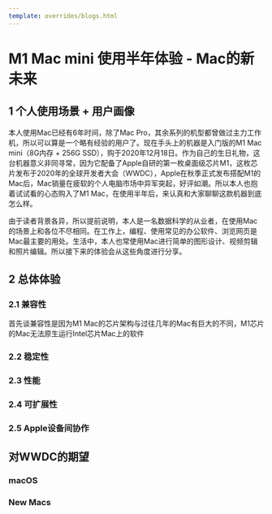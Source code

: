 ```yaml
---
template: overrides/blogs.html
---
```


# M1 Mac mini 使用半年体验 - Mac的新未来

## 1 个人使用场景 + 用户画像

本人使用Mac已经有6年时间，除了Mac Pro，其余系列的机型都曾做过主力工作机，所以可以算是一个略有经验的用户了。现在手头上的机器是入门版的M1 Mac mini（8G内存 + 256G SSD），购于2020年12月18日。作为自己的生日礼物，这台机器意义非同寻常，因为它配备了Apple自研的第一枚桌面级芯片M1，这枚芯片发布于2020年的全球开发者大会（WWDC），Apple在秋季正式发布搭配M1的Mac后，Mac销量在疲软的个人电脑市场中异军突起，好评如潮。所以本人也抱着试试看的心态购入了M1 Mac，在使用半年后，来认真和大家聊聊这款机器到底怎么样。

由于读者背景各异，所以提前说明，本人是一名数据科学的从业者，在使用Mac的场景上和各位不尽相同。在工作上，编程、使用常见的办公软件、浏览网页是Mac最主要的用处。生活中，本人也常使用Mac进行简单的图形设计、视频剪辑和照片编辑。所以接下来的体验会从这些角度进行分享。

## 2 总体体验
### 2.1 兼容性

首先谈兼容性是因为M1 Mac的芯片架构与过往几年的Mac有巨大的不同，M1芯片的Mac无法原生运行Intel芯片Mac上的软件

### 2.2 稳定性
### 2.3 性能
### 2.4 可扩展性
### 2.5 Apple设备间协作

## 对WWDC的期望

### macOS
### New Macs
